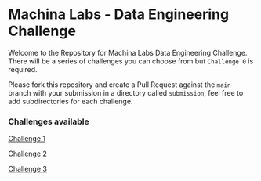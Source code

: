 # Machina Labs - Data Engineering Challenge

Welcome to the Repository for Machina Labs Data Engineering Challenge. There will be a series of challenges you can choose from but `Challenge 0` is required. 

Please fork this repository and create a Pull Request against the `main` branch with your submission in a directory called `submission`, feel free to add subdirectories for each challenge. 

### Challenges available


[Challenge 1](challenges/challenge_0.md)

[Challenge 2](challenges/challenge_1.md)

[Challenge 3](challenges/challenge_3.md)

